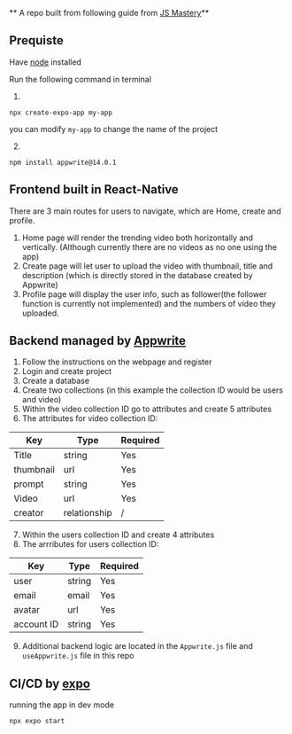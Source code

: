 ** A repo built from following guide from [JS Mastery](https://github.com/adrianhajdin/aora)**

Prequiste
---
Have [node](https://nodejs.org/en) installed

Run the following command in terminal

1.
```
npx create-expo-app my-app
```
you can modify `my-app` to change the name of the project

2.

```
npm install appwrite@14.0.1
```

   

Frontend built in React-Native
---
There are 3 main routes for users to navigate, which are Home, create and profile.
1. Home page will render the trending video both horizontally and vertically. (Although currently there are no videos as no one using the app)
2. Create page will let user to upload the video with thumbnail, title and description (which is directly stored in the database created by Appwrite)
3. Profile page will display the user info, such as follower(the follower function is currently not implemented) and the numbers of video they uploaded.

Backend managed by [Appwrite](https://appwrite.io/)
---
1. Follow the instructions on the webpage and register
2. Login and create project
3. Create a database
4. Create two collections (in this example the collection ID would be users and video)
5. Within the video collection ID go to attributes and create 5 attributes
6. The attributes for video collection ID:

| Key | Type | Required |
| -------- | ------- | ------- |
| Title | string | Yes |
| thumbnail | url | Yes |
| prompt | string | Yes |
| Video | url | Yes |
| creator | relationship | / |

7. Within the users collection ID and create 4 attributes
8. The arrributes for users collection ID:

| Key | Type | Required | 
| -------- | ------- | ------- | 
| user | string | Yes |
| email | email | Yes |
| avatar | url | Yes |
| account ID | string | Yes |

9. Additional backend logic are located in the `Appwrite.js` file and `useAppwrite.js` file in this repo



CI/CD by [expo](https://expo.dev/)
---

running the app in dev mode
```
npx expo start
```
